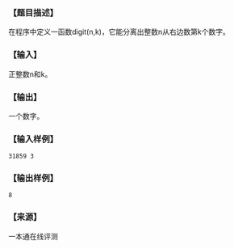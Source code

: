 ### 【题目描述】

在程序中定义一函数digit(n,k)，它能分离出整数n从右边数第k个数字。

### 【输入】

正整数n和k。

### 【输出】

一个数字。

### 【输入样例】

```
31859 3
```

### 【输出样例】

```
8
```


 ### 【来源】

 一本通在线评测 